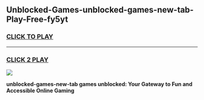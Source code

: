 
## Unblocked-Games-unblocked-games-new-tab-Play-Free-fy5yt
<h3>
<a href="https://clearcache.space/e2bc6b?title=unblocked-games-new-tab&ref=21A">CLICK TO PLAY</a></h3>
<hr>

<h3>
<a href="https://clearcache.space/e2bc6b?title=unblocked-games-new-tab&ref=21A">CLICK 2 PLAY</a>
  
</h3>

<a href="https://clearcache.space/e2bc6b?title=unblocked-games-new-tab&ref=21A"><img src="https://clearcache.store/games.png"></a>


**unblocked-games-new-tab games unblocked: Your Gateway to Fun and Accessible Online Gaming**
